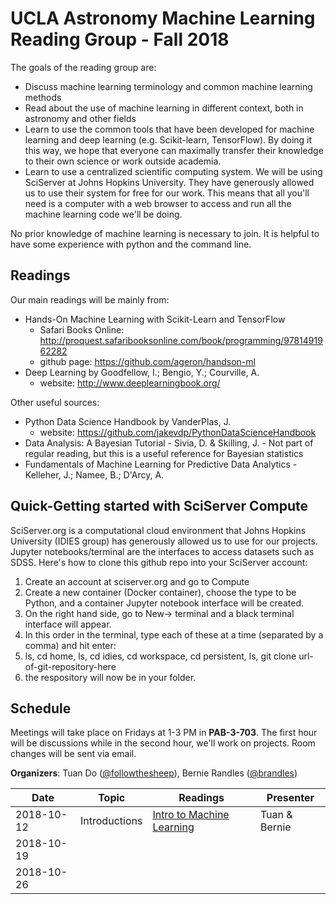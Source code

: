 # UCLA Astronomy Machine Learning Reading Group - Fall 2018

The goals of the reading group are: 

- Discuss machine learning terminology and common machine learning methods
- Read about the use of machine learning in different context, both in astronomy and other fields
- Learn to use the common tools that have been developed for machine learning and deep learning (e.g. Scikit-learn, TensorFlow). By doing it this way, we hope that everyone can maximally transfer their knowledge to their own science or work outside academia. 
- Learn to use a centralized scientific computing system. We will be using SciServer at Johns Hopkins University. They have generously allowed us to use their system for free for our work. This means that all you'll need is a computer with a web browser to access and run all the machine learning code we'll be doing. 

No prior knowledge of machine learning is necessary to join. It is helpful to have some experience with python and the command line. 

## Readings
Our main readings will be mainly from:
- Hands-On Machine Learning with Scikit-Learn and TensorFlow
  - Safari Books Online: http://proquest.safaribooksonline.com/book/programming/9781491962282
  - github page: https://github.com/ageron/handson-ml
- Deep Learning by Goodfellow, I.; Bengio, Y.;  Courville, A.
  - website: http://www.deeplearningbook.org/

Other useful sources:
- Python Data Science Handbook by VanderPlas, J.
  - website: https://github.com/jakevdp/PythonDataScienceHandbook
- Data Analysis: A Bayesian Tutorial - Sivia, D. & Skilling, J. - Not part of regular reading, but this is a useful reference for Bayesian statistics
- Fundamentals of Machine Learning for Predictive Data Analytics - Kelleher, J.; Namee, B.; D'Arcy, A.


## Quick-Getting started with SciServer Compute
SciServer.org is a computational cloud environment that Johns Hopkins University (IDIES group) has generously allowed us to use for our projects. Jupyter notebooks/terminal are the interfaces to access datasets such as SDSS. Here's how to clone this github repo into your SciServer account:
1. Create an account at sciserver.org and go to Compute
2. Create a new container (Docker container), choose the type to be Python, and a container Jupyter notebook interface will be created.
3. On the right hand side, go to New-> terminal and a black terminal interface will appear.
4. In this order in the terminal, type each of these at a time (separated by a comma) and hit enter:
5. ls, cd home, ls, cd idies, cd workspace, cd persistent, ls, git clone url-of-git-repository-here
6. the respository will now be in your folder.

## Schedule

Meetings will take place on Fridays at 1-3 PM in **PAB-3-703**. The first hour will be discussions while in the second hour, we'll work on projects. Room changes will be sent via email.

**Organizers**: Tuan Do ([@followthesheep](https://github.com/followthesheep)), Bernie Randles ([@brandles](https://github.com/brandles))

| Date | Topic | Readings | Presenter |
| --- | --- | --- | --- |
|2018-10-12|Introductions| [Intro to Machine Learning](http://www.deeplearningbook.org/contents/intro.html)| Tuan & Bernie |
|2018-10-19| | | |
|2018-10-26| | | |